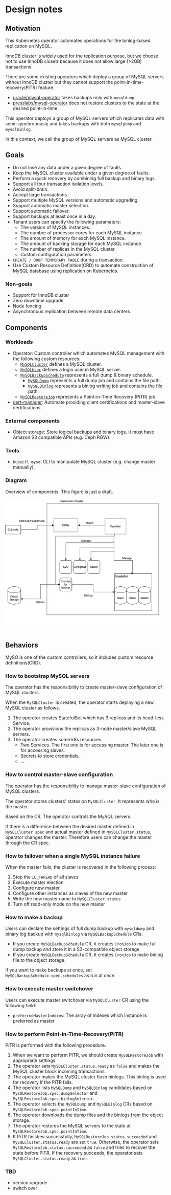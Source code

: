 Design notes
============

Motivation
----------

This Kubernetes operator automates operations for the binlog-based replication on MySQL.

InnoDB cluster is widely used for the replication purpose, but we choose not to use InnoDB clusetr because it does not allow large (>2GB) transactions.

There are some existing operators which deploy a group of MySQL servers without InnoDB cluster but they cannot support the point-in-time-recovery(PiTR) feature.
- [oracle/mysql-operator](https://github.com/oracle/mysql-operator) takes backups only with `mysqldump`
- [presslabs/mysql-operator](https://github.com/presslabs/mysql-operator) does not restore clusters to the state at the desired point-in-time

This operator deploys a group of MySQL servers which replicates data with semi-synchronously and takes backups with both `mysqlpump` and `mysqlbinlog`.

In this context, we call the group of MySQL servers as MySQL cluster.

Goals
-----
- Do not lose any data under a given degree of faults.
- Keep the MySQL cluster available under a given degree of faults.
- Perform a quick recovery by combining full backup and binary logs.
- Support all four transaction isolation levels.
- Avoid split-brain.
- Accept large transactions.
- Support multiple MySQL versions and automatic upgrading.
- Support automatic master selection.
- Support automatic failover.
- Support backups at least once in a day.
- Tenant users can specify the following parameters:
  - The version of MySQL instances.
  - The number of processor cores for each MySQL instance.
  - The amount of memory for each MySQL instance.
  - The amount of backing storage for each MySQL instance.
  - The number of replicas in the MySQL cluster.
  - Custom configuration parameters.
- `CREATE / DROP TEMPORARY TABLE` during a transaction.
- Use Custom Resource Definition(CRD) to automate construction of MySQL database using replication on Kubernetes.

### Non-goals

- Support for InnoDB cluster
- Zero downtime upgrade
- Node fencing
- Asynchronous replication between remote data centers

Components
----------

### Workloads

- Operator: Custom controller which automates MySQL management with the following custom resources:
  - [`MySQLCluster`](crd_mysql_cluster.md) defines a MySQL cluster.
  - [`MySQLUser`](crd_mysql_user.md) defines a login user in MySQL server.
  - [`MySQLBackupSchedule`](crd_mysql_backup_schedule.md) represents a full dump & binary schedule.
    - [`MySQLDump`](crd_mysql_dump.md) represents a full dump job and contains the file path.
    - [`MySQLBinlog`](crd_mysql_binlog.md) represents a binlog writing job and contains the file path.
  - [`MySQLRestoreJob`](crd_mysql_restore_job.md) represents a Point-in-Time Recovery (PiTR) job.
- [cert-manager](https://cert-manager.io/): Automate providing client certifications and master-slave certifications.

### External components

- Object storage: Store logical backups and binary logs. It must have Amazon S3 compatible APIs (e.g. Ceph RGW).

### Tools

- `kubectl-myso`: CLI to manipulate MySQL cluster (e.g. change master manually).

### Diagram

Overview of components. This figure is just a draft.

![overview](./images/overview.png)

Behaviors
---------

MySO is one of the custom controllers, so it includes custom resource definitions(CRD).

### How to bootstrap MySQL servers

The operator has the responsibility to create master-slave configuration of MySQL clusters.

When the `MySQLCluster` is created, the operator starts deploying a new MySQL cluster as follows.

1. The operator creates StatefulSet which has 3 replicas and its head-less Service.
1. The operator provisions the replicas as 3-node master/slave MySQL servers.
1. The operator creates some k8s resources.
    - Two Services. The first one is for accessing master. The later one is for accessing slaves.
    - Secrets to store credentials.
    - ...

### How to control master-slave configuration

The operator has the responsibility to manage master-slave configuration of MySQL clusters.

The operator stores clusters' states on `MySQLCluster`.
It represents who is the master.

Based on the CR, The operator controls the MySQL servers.

If there is a difference between the desired master defined in `MySQLCluster.spec` and actual master defined in `MySQLCluster.status`,
operator changes the master.
Therefore users can change the master through the CR spec.

### How to failover when a single MySQL instance failure

When the master fails, the cluster is recovered in the following process:
1. Stop the `IO_THREAD` of all slaves
2. Execute master election
3. Configure new master
4. Configure other instances as slaves of the new master
5. Write the new master name to `MySQLCluster.status`
6. Turn off read-only mode on the new master

### How to make a backup

Users can declare the settings of full dump backup with `mysqldump` and binary log backup with `mysqlbinlog` via `MySQLBackupSchedule` CRs. 

- If you create `MySQLBackupSchedule` CR, it creates `CronJob` to make full dump backup and store it in a S3-compatible object storage.
- If you create `MySQLBackupSchedule` CR, it creates `CronJob` to make binlog file to the object storage.

If you want to make backups at once, set `MySQLBackupSchedule.spec.schedules` as run at once.

### How to execute master switchover

Users can execute master switchover via `MySQLCluster` CR using the following field:
- `preferredMasterIndexes`: The array of indexes which instance is preferred as master

### How to perform Point-in-Time-Recovery(PiTR)

PiTR is performed with the following procedure.

1. When we want to perform PiTR, we should create `MySQLRestoreJob` with appropriate settings.
2. The operator sets `MySQLCluster.status.ready` as `false` and makes the MySQL cluster block incoming transactions.
3. The operator makes the MySQL cluster flush binlogs. This binlog is used for recovery if the PiTR fails.
4. The operator lists `MySQLDump` and `MySQLBinlog` candidates based on `MySQLRestoreJob.spec.dumpSelector` and `MySQLRestoreJob.spec.binlogSelector`.
5. The operator selects the `MySQLDump` and `MySQLBinlog` CRs based on `MySQLRestoreJob.spec.pointInTime`.
6.  The operator downloads the dump files and the binlogs from the object storage.
7.  The operator restores the MySQL servers to the state at `MySQLRestoreJob.spec.pointInTime`.
8.  If PiTR finishes successfully, `MySQLRestoreJob.status.succeeded` and `MySQLCluster.status.ready` are set `true`.
    Otherwise, the operator sets `MySQLRestoreJob.status.succeeded` as `false` and tries to recover the state before PiTR.
    If the recovery succeeds, the operator sets `MySQLCluster.status.ready` as `true`.

### TBD

- version upgrade
- switch over
